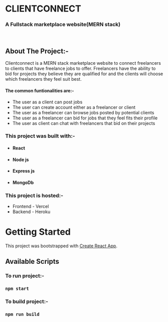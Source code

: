 <!-- PROJECT LOGO -->
<p >

  <h1 >CLIENTCONNECT</h1>

  <h3 >
   A Fullstack marketplace website(MERN stack)
  </h3>
 <br />

</p>

<!-- ABOUT THE PROJECT -->

## About The Project:-

Clientconnect is a MERN stack marketplace website to connect freelancers to clients that have freelance jobs to offer. Freelancers have the ability to bid for projects they believe they are qualified for and the clients will choose which freelancers they feel suit best.

#### The common funtionalities are:-

- The user as a client can post jobs
- The user can create account either as a freelancer or client
- The user as a freelancer can browse jobs posted by potential clients
- The user as a freelancer can bid for jobs that they feel fits their profile
- The user as client can chat with freelancers that bid on their projects

### This project was built with:-

- #### React
- #### Node js
- #### Express js
- #### MongoDb

### This project is hosted:-

- Frontend - Vercel
- Backend - Heroku

<!-- GETTING STARTED -->

# Getting Started

This project was bootstrapped with [Create React App](https://reactjs.org/).

## Available Scripts

### To run project:-

### `npm start`

### To build project:-

### `npm run build`
